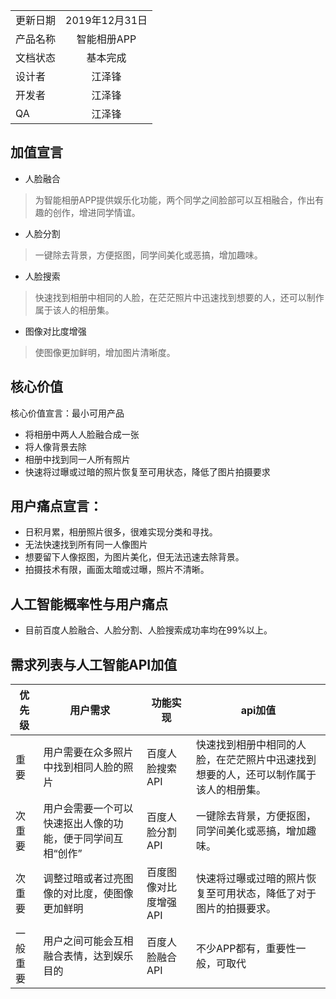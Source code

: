 |         |            |
| ------------- |:-------------:|
| 更新日期     | 2019年12月31日 |
| 产品名称      |  智能相册APP  |
| 文档状态 | 基本完成      |
| 设计者       | 江泽锋 |
| 开发者       | 江泽锋 |
| QA | 江泽锋  |


## 加值宣言
- 人脸融合
> 为智能相册APP提供娱乐化功能，两个同学之间脸部可以互相融合，作出有趣的创作，增进同学情谊。
- 人脸分割
> 一键除去背景，方便抠图，同学间美化或恶搞，增加趣味。
- 人脸搜索
> 快速找到相册中相同的人脸，在茫茫照片中迅速找到想要的人，还可以制作属于该人的相册集。
- 图像对比度增强
> 使图像更加鲜明，增加图片清晰度。

## 核心价值
核心价值宣言：最小可用产品
- 将相册中两人人脸融合成一张
- 将人像背景去除
- 相册中找到同一人所有照片
- 快速将过曝或过暗的照片恢复至可用状态，降低了图片拍摄要求

## 用户痛点宣言：
- 日积月累，相册照片很多，很难实现分类和寻找。
- 无法快速找到所有同一人像图片
- 想要留下人像抠图，为图片美化，但无法迅速去除背景。
- 拍摄技术有限，画面太暗或过曝，照片不清晰。

## 人工智能概率性与用户痛点
- 目前百度人脸融合、人脸分割、人脸搜索成功率均在99%以上。

## 需求列表与人工智能API加值
|优先级|用户需求|功能实现|api加值
| ---------- | --------- |----------- |------
| 重要 |用户需要在众多照片中找到相同人脸的照片 |百度人脸搜索API | 快速找到相册中相同的人脸，在茫茫照片中迅速找到想要的人，还可以制作属于该人的相册集。
| 次重要 |用户会需要一个可以快速抠出人像的功能，便于同学间互相“创作”|百度人脸分割API| 一键除去背景，方便抠图，同学间美化或恶搞，增加趣味。
| 次重要 | 调整过暗或者过亮图像的对比度，使图像更加鲜明|百度图像对比度增强API| 快速将过曝或过暗的照片恢复至可用状态，降低了对于图片的拍摄要求。
| 一般重要 |用户之间可能会互相融合表情，达到娱乐目的|百度人脸融合API| 不少APP都有，重要性一般，可取代

